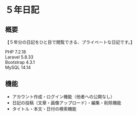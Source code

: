 # ５年日記

## 概要
【５年分の日記をひと目で閲覧できる、プライベートな日記です。】

PHP 7.2.18  
Laravel 5.8.33  
Bootstrap 4.3.1  
MySQL 14.14  

## 機能
* アカウント作成・ログイン機能（他者への公開なし）
* 日記の投稿（文章・画像アップロード）・編集・削除機能
* タイトル・本文・日付の検索機能